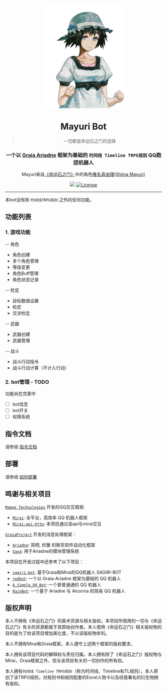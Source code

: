 
<div align="center">

<img src="https://raw.githubusercontent.com/WhiliMior/MayuriBot/master/docs/Mayuri_Shiina.png" width = 260>
  
# Mayuri Bot
> 一切都是命运石之门的选择
### 一个以 [Graia Ariadne](https://github.com/GraiaProject/Ariadne) 框架为基础的 `时间线 Timeline TRPG规则` QQ跑团机器人
Mayuri来自[《命运石之门》](https://zh.moegirl.org.cn/zh-hans/%E5%91%BD%E8%BF%90%E7%9F%B3%E4%B9%8B%E9%97%A8%E7%B3%BB%E5%88%97)中的角色[椎名真由理(Shiina Mayuri)](https://zh.moegirl.org.cn/%E6%A4%8E%E5%90%8D%E7%9C%9F%E7%94%B1%E7%90%86)
  
<img src="https://img.shields.io/badge/python-3.10+-blue.svg"/> [![License](https://img.shields.io/github/license/WhiliMior/MayuriBot)](https://github.com/WhiliMior/Timeline_Mirai_Ariadne/blob/master/LICENSE)
  
</div>

***

本bot没有除 `时间线TRPG规则` 之外的任何功能。

功能列表
---
### 1. 游戏功能
-- 角色
- 角色创建
- 多个角色管理
- 等级变更
- 角色Buff管理
- 角色状态记录

-- 检定
- 目标数值设置
- 检定
- 交涉检定

-- 武器
- 武器创建
- 武器管理

-- 战斗
- 战斗行动指令
- 战斗行动计算（不计入行动）

### 2. bot管理 - TODO
功能尚在完善中
- [ ] bot信息
- [ ] bot开关
- [ ] 权限系统

## 指令文档
请参阅 [指令文档](https://github.com/WhiliMior/MayuriBot/wiki/%E6%8C%87%E4%BB%A4%E6%96%87%E6%A1%A3)

## 部署
请参阅 [如何部署](https://github.com/WhiliMior/MayuriBot/wiki/%E5%A6%82%E4%BD%95%E9%83%A8%E7%BD%B2)

## 鸣谢与相关项目
[`Mamoe Technologies`](https://github.com/mamoe) 开发的QQ交互框架:
- [`Mirai`](https://github.com/mamoe/mirai): 全平台，高效率 QQ 机器人框架
- [`Mirai-api-http`](https://github.com/project-mirai/mirai-api-http): 本项目通过该api与mirai交互

[`GraiaProject`](https://github.com/GraiaProject) 开发的消息处理框架：
- [`Ariadne`](https://github.com/GraiaProject/Ariadne): 简明, 优雅 的聊天软件自动化框架
- [`Saya`](https://github.com/GraiaProject/Saya): 用于Ariadne的模块管理系统

本项目在开发过程中还参考了以下项目：
- [`sagiri-bot`](https://github.com/SAGIRI-kawaii/sagiri-bot): 基于Graia和Mirai的QQ机器人 SAGIRI-BOT
- [`redbot`](https://github.com/Redlnn/redbot): 一个以 Graia-Ariadne 框架为基础的 QQ 机器人
- [`A_Simple_QQ_Bot`](https://github.com/I-love-study/A_Simple_QQ_Bot): 一个普普通通的 QQ 机器人
- [`RainBot`](https://github.com/RF-Tar-Railt/RaianBot):  一个基于 Ariadne 与 Alconna 的简易 QQ 机器人

## 版权声明

本人不拥有《命运石之门》的美术资源与相关版权。本项目所借用的一切与《命运石之门》有关的资源都属于其原始创作者。本人借用《命运石之门》相关版权物的目的是为了给该项目增加美化度，不以该版权物牟利。

本人不拥有Mirai和Graia框架，本人遵守上述两个框架的版权要求。

本人拥有该项目代码的解释权与责任归属。本人拥有除了《命运石之门》版权物与Mirai，Graia框架之外，但与该项目有关的一切创作的所有权。

本人拥有`时间线 Timeline TRPG规则`（称为时间线、Timeline和TL规则），本人原创了该TRPG规则，对规则书和规则配套的Excel人物卡以及经我署名的衍生物拥有版权。
